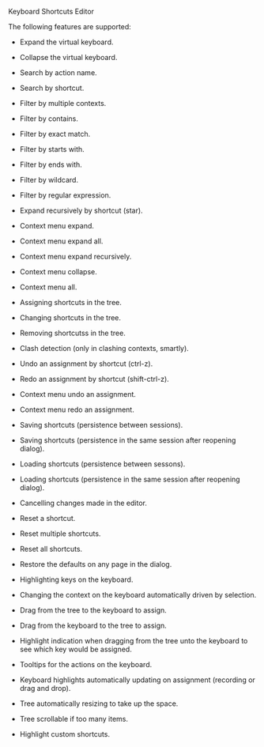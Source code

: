 Keyboard Shortcuts Editor

The following features are supported:

* Expand the virtual keyboard.
* Collapse the virtual keyboard.

* Search by action name.
* Search by shortcut.
* Filter by multiple contexts.
* Filter by contains.
* Filter by exact match.
* Filter by starts with.
* Filter by ends with.
* Filter by wildcard.
* Filter by regular expression.

* Expand recursively by shortcut (star).

* Context menu expand.
* Context menu expand all.
* Context menu expand recursively.
* Context menu collapse.
* Context menu all.

* Assigning shortcuts in the tree.
* Changing shortcuts in the tree.
* Removing shortcutss in the tree.
* Clash detection (only in clashing contexts, smartly).

* Undo an assignment by shortcut (ctrl-z).
* Redo an assignment by shortcut (shift-ctrl-z).
* Context menu undo an assignment.
* Context menu redo an assignment.

* Saving shortcuts (persistence between sessions).
* Saving shortcuts (persistence in the same session after reopening dialog).
* Loading shortcuts (persistence between sessons).
* Loading shortcuts (persistence in the same session after reopening dialog).
* Cancelling changes made in the editor.
* Reset a shortcut.
* Reset multiple shortcuts.
* Reset all shortcuts.
* Restore the defaults on any page in the dialog.

* Highlighting keys on the keyboard.
* Changing the context on the keyboard automatically driven by selection.
* Drag from the tree to the keyboard to assign.
* Drag from the keyboard to the tree to assign.
* Highlight indication when dragging from the tree unto the keyboard to see
  which key would be assigned.
* Tooltips for the actions on the keyboard.
* Keyboard highlights automatically updating on assignment (recording or drag and drop).

* Tree automatically resizing to take up the space.
* Tree scrollable if too many items.
* Highlight custom shortcuts.
